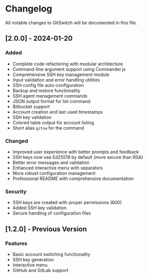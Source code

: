 # Changelog

All notable changes to GitSwitch will be documented in this file.

## [2.0.0] - 2024-01-20

### Added
- Complete code refactoring with modular architecture
- Command-line argument support using Commander.js
- Comprehensive SSH key management module
- Input validation and error handling utilities
- SSH config file auto-configuration
- Backup and restore functionality
- SSH agent management commands
- JSON output format for list command
- Bitbucket support
- Account creation and last used timestamps
- SSH key validation
- Colored table output for account listing
- Short alias `gitsw` for the command

### Changed
- Improved user experience with better prompts and feedback
- SSH keys now use Ed25519 by default (more secure than RSA)
- Better error messages and validation
- Enhanced interactive menu with separators
- More robust configuration management
- Professional README with comprehensive documentation

### Security
- SSH keys are created with proper permissions (600)
- Added SSH key validation
- Secure handling of configuration files

## [1.2.0] - Previous Version

### Features
- Basic account switching functionality
- SSH key generation
- Interactive menu
- GitHub and GitLab support